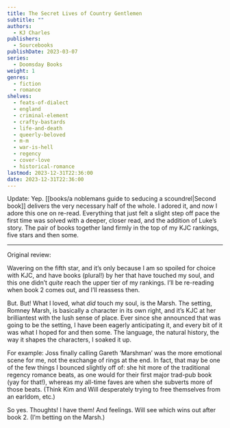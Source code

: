 ```yaml
---
title: The Secret Lives of Country Gentlemen
subtitle: ""
authors:
  - KJ Charles
publishers:
  - Sourcebooks
publishDate: 2023-03-07
series:
  - Doomsday Books
weight: 1
genres:
  - fiction
  - romance
shelves:
  - feats-of-dialect
  - england
  - criminal-element
  - crafty-bastards
  - life-and-death
  - queerly-beloved
  - m-m
  - war-is-hell
  - regency
  - cover-love
  - historical-romance
lastmod: 2023-12-31T22:36:00
date: 2023-12-31T22:36:00
---
```

Update: Yep. [[books/a noblemans guide to seducing a scoundrel|Second book]] delivers the very necessary half of the whole. I adored it, and now I adore this one on re-read. Everything that just felt a slight step off pace the first time was solved with a deeper, closer read, and the addition of Luke’s story. The pair of books together land firmly in the top of my KJC rankings, five stars and then some.  
  
- - -  
  
Original review:  
  
Wavering on the fifth star, and it’s only because I am so spoiled for choice with KJC, and have books (plural!) by her that have touched my soul, and this one didn’t _quite_ reach the upper tier of my rankings. I’ll be re-reading when book 2 comes out, and I’ll reassess then.  
  
But. But! What I loved, what _did_ touch my soul, is the Marsh. The setting, Romney Marsh, is basically a character in its own right, and it’s KJC at her brilliantest with the lush sense of place. Ever since she announced that was going to be the setting, I have been eagerly anticipating it, and every bit of it was what I hoped for and then some. The language, the natural history, the way it shapes the characters, I soaked it up.  
  
For example: Joss finally calling Gareth ‘Marshman’ was the more emotional scene for me, not the exchange of rings at the end. In fact, that may be one of the few things I bounced slightly off of: she hit more of the traditional regency romance beats, as one would for their first major trad-pub book (yay for that!), whereas my all-time faves are when she subverts more of those beats. (Think Kim and Will desperately trying to free themselves from an earldom, etc.)  
  
So yes. Thoughts! I have them! And feelings. Will see which wins out after book 2. (I’m betting on the Marsh.)